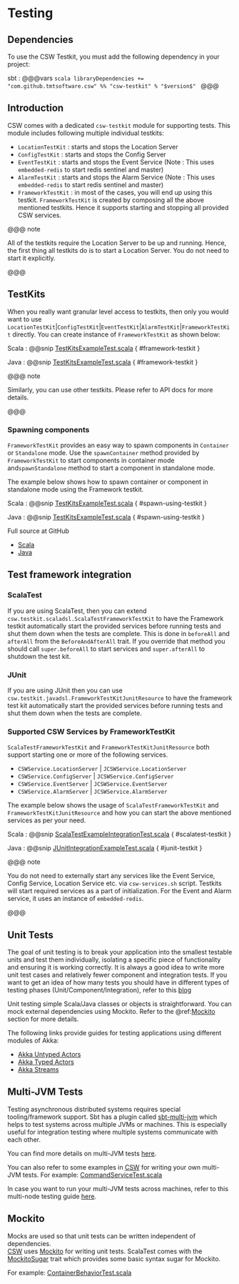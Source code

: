 # Testing

## Dependencies

To use the CSW Testkit, you must add the following dependency in your project:

sbt
:   @@@vars
    ```scala
    libraryDependencies += "com.github.tmtsoftware.csw" %% "csw-testkit" % "$version$"
    ```
    @@@

## Introduction

CSW comes with a dedicated `csw-testkit` module for supporting tests. This module includes following multiple individual testkits:
 
 - `LocationTestKit` : starts and stops the Location Server
 - `ConfigTestKit` : starts and stops the Config Server
 - `EventTestKit` : starts and stops the Event Service (Note : This uses `embedded-redis` to start redis sentinel and master) 
 - `AlarmTestKit` : starts and stops the Alarm Service (Note : This uses `embedded-redis` to start redis sentinel and master)
 - `FrameworkTestKit` : in most of the cases, you will end up using this testkit. `FrameworkTestKit` is created by composing all the above mentioned testkits.
    Hence it supports starting and stopping all provided CSW services. 
    
@@@ note

All of the testkits require the Location Server to be up and running. Hence, the first thing all testkits do is to start a Location Server.
You do not need to start it explicitly.

@@@

## TestKits

When you really want granular level access to testkits, then only you would want to use `LocationTestKit`|`ConfigTestKit`|`EventTestKit`|`AlarmTestKit`|`FrameworkTestKit` directly.
You can create instance of `FrameworkTestKit` as shown below:

Scala
:   @@snip [TestKitsExampleTest.scala](../../../../examples/src/test/scala/example/teskit/TestKitsExampleTest.scala) { #framework-testkit }

Java
:   @@snip [TestKitsExampleTest.scala](../../../../examples/src/test/java/example/testkit/JTestKitsExampleTest.java) { #framework-testkit }

@@@ note

Similarly, you can use other testkits. Please refer to API docs for more details.

@@@

### Spawning components

`FrameworkTestKit` provides an easy way to spawn components in `Container` or `Standalone` mode.
Use the `spawnContainer` method provided by `FrameworkTestKit` to start components in container mode and`spawnStandalone` method to start a component in standalone mode.

The example below shows how to spawn container or component in standalone mode using the Framework testkit.

Scala
:   @@snip [TestKitsExampleTest.scala](../../../../examples/src/test/scala/example/teskit/TestKitsExampleTest.scala) { #spawn-using-testkit }

Java
:   @@snip [TestKitsExampleTest.scala](../../../../examples/src/test/java/example/testkit/JTestKitsExampleTest.java) { #spawn-using-testkit }

Full source at GitHub

* [Scala]($github.base_url$/examples/src/test/scala/example/teskit/TestKitsExampleTest.scala)
* [Java]($github.base_url$/examples/src/test/java/example/testkit/JTestKitsExampleTest.java)

## Test framework integration

### ScalaTest
If you are using ScalaTest, then you can extend `csw.testkit.scaladsl.ScalaTestFrameworkTestKit` to have the Framework testkit automatically start the provided services before running tests and shut them down when the tests are complete. 
This is done in `beforeAll` and `afterAll` from the `BeforeAndAfterAll` trait. If you override that method you should call `super.beforeAll` to start services and `super.afterAll` to shutdown the test kit.

### JUnit
If you are using JUnit then you can use `csw.testkit.javadsl.FrameworkTestKitJunitResource` to have the framework test kit automatically start the provided services before running tests and shut them down when the tests are complete.

### Supported CSW Services by FrameworkTestKit

`ScalaTestFrameworkTestKit` and `FrameworkTestKitJunitResource` both support starting one or more of the following services.

- `CSWService.LocationServer` | `JCSWService.LocationServer` 
- `CSWService.ConfigServer`   | `JCSWService.ConfigServer`   
- `CSWService.EventServer`    | `JCSWService.EventServer`    
- `CSWService.AlarmServer`    | `JCSWService.AlarmServer`    

The example below shows the usage of `ScalaTestFrameworkTestKit` and `FrameworkTestKitJunitResource` and how you can start the above mentioned services as per your need.

Scala
:   @@snip [ScalaTestExampleIntegrationTest.scala](../../../../examples/src/test/scala/example/teskit/ScalaTestIntegrationExampleTest.scala) { #scalatest-testkit }

Java
:   @@snip [JUnitIntegrationExampleTest.scala](../../../../examples/src/test/java/example/testkit/JUnitIntegrationExampleTest.java) { #junit-testkit }

@@@ note

You do not need to externally start any services like the Event Service, Config Service, Location Service etc. via `csw-services.sh` script.
Testkits will start required services as a part of initialization. For the Event and Alarm service, it uses an instance of `embedded-redis`. 

@@@

## Unit Tests

The goal of unit testing is to break your application into the smallest testable units and test them individually, isolating 
a specific piece of functionality and ensuring it is working correctly. 
It is always a good idea to write more unit test cases and relatively fewer component and integration tests.
If you want to get an idea of how many tests you should have in different types of testing phases (Unit/Component/Integration), refer to this [blog](https://martinfowler.com/articles/practical-test-pyramid.html)

Unit testing simple Scala/Java classes or objects is straightforward. You can mock external dependencies using Mockito. Refer to the @ref:[Mockito](#mockito) section for more details. 

The following links provide guides for testing applications using different modules of Akka:

- [Akka Untyped Actors](https://doc.akka.io/docs/akka/current/testing.html)
- [Akka Typed Actors](https://doc.akka.io/docs/akka/current/typed/testing.html)
- [Akka Streams](https://doc.akka.io/docs/akka/current/stream/stream-testkit.html?language=scala)

## Multi-JVM Tests

Testing asynchronous distributed systems requires special tooling/framework support. 
Sbt has a plugin called [sbt-multi-jvm](https://github.com/sbt/sbt-multi-jvm) which helps to test systems across multiple JVMs or machines.
This is especially useful for integration testing where multiple systems communicate with each other.

You can find more details on multi-JVM tests [here](https://doc.akka.io/docs/akka/current/multi-jvm-testing.html).

You can also refer to some examples in [CSW](https://github.com/tmtsoftware/csw) for writing your own multi-JVM tests. For example: [CommandServiceTest.scala]($github.base_url$/integration/src/multi-jvm/scala/csw/framework/command/CommandServiceTest.scala)  

In case you want to run your multi-JVM tests across machines, refer to this multi-node testing guide [here](https://doc.akka.io/docs/akka/current/multi-node-testing.html). 

## Mockito

Mocks are used so that unit tests can be written independent of dependencies.  
[CSW](https://github.com/tmtsoftware/csw) uses [Mockito](https://site.mockito.org/) for writing unit tests.
ScalaTest comes with the [MockitoSugar](https://www.scalatest.org/plus/mockito) trait which provides some basic syntax sugar for Mockito.

For example: [ContainerBehaviorTest.scala]($github.base_url$/csw-framework/src/test/scala/csw/framework/internal/container/ContainerBehaviorTest.scala)
